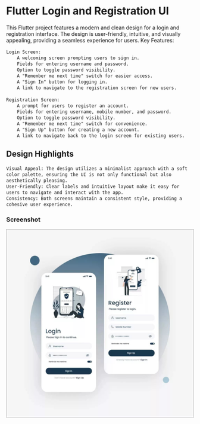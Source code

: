 # Flutter Login and Registration UI

This Flutter project features a modern and clean design for a login and registration interface. The design is user-friendly, intuitive, and visually appealing, providing a seamless experience for users.
Key Features:

    Login Screen:
        A welcoming screen prompting users to sign in.
        Fields for entering username and password.
        Option to toggle password visibility.
        A "Remember me next time" switch for easier access.
        A "Sign In" button for logging in.
        A link to navigate to the registration screen for new users.

    Registration Screen:
        A prompt for users to register an account.
        Fields for entering username, mobile number, and password.
        Option to toggle password visibility.
        A "Remember me next time" switch for convenience.
        A "Sign Up" button for creating a new account.
        A link to navigate back to the login screen for existing users.

## Design Highlights

    Visual Appeal: The design utilizes a minimalist approach with a soft color palette, ensuring the UI is not only functional but also aesthetically pleasing.
    User-Friendly: Clear labels and intuitive layout make it easy for users to navigate and interact with the app.
    Consistency: Both screens maintain a consistent style, providing a cohesive user experience.

### Screenshot

![Screenshot](assets/images/ui.jpg)
